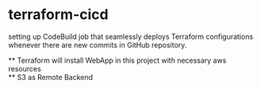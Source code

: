 # terraform-cicd

setting up CodeBuild job that seamlessly deploys Terraform configurations whenever there are new commits in GitHub repository. 

** Terraform will install WebApp in this project with necessary aws resources<br>
** S3 as Remote Backend 
